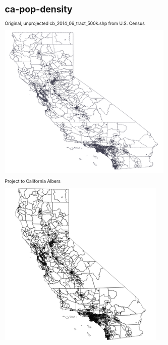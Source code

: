 # ca-pop-density
Original, unprojected cb_2014_06_tract_500k.shp from U.S. Census

![ca-original](https://raw.githubusercontent.com/orcutt989/d3js/master/ca-pop-density/png/ca-original.png)

Project to California Albers

![ca-albers](https://raw.githubusercontent.com/orcutt989/d3js/master/ca-pop-density/png/ca-albers.png)


